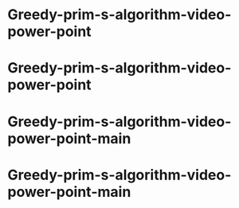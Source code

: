 # Greedy-prim-s-algorithm-video-power-point
# Greedy-prim-s-algorithm-video-power-point
# Greedy-prim-s-algorithm-video-power-point-main
# Greedy-prim-s-algorithm-video-power-point-main
